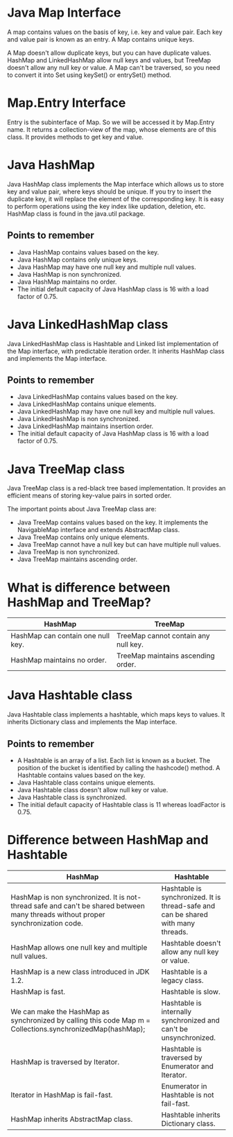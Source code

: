 # Java Map Interface
A map contains values on the basis of key, i.e. key and value pair. Each key and value pair is known as an entry. A Map contains unique keys.

A Map doesn't allow duplicate keys, but you can have duplicate values. HashMap and LinkedHashMap allow null keys and values, but TreeMap doesn't allow any null key or value.
A Map can't be traversed, so you need to convert it into Set using keySet() or entrySet() method.

# Map.Entry Interface
Entry is the subinterface of Map. So we will be accessed it by Map.Entry name. It returns a collection-view of the map, whose elements are of this class. It provides methods to get key and value.

# Java HashMap
Java HashMap class implements the Map interface which allows us to store key and value pair, where keys should be unique. If you try to insert the duplicate key, it will replace the element of the corresponding key. It is easy to perform operations using the key index like updation, deletion, etc. HashMap class is found in the java.util package.

## Points to remember
- Java HashMap contains values based on the key.
- Java HashMap contains only unique keys.
- Java HashMap may have one null key and multiple null values.
- Java HashMap is non synchronized.
- Java HashMap maintains no order.
- The initial default capacity of Java HashMap class is 16 with a load factor of 0.75.

# Java LinkedHashMap class
Java LinkedHashMap class is Hashtable and Linked list implementation of the Map interface, with predictable iteration order. It inherits HashMap class and implements the Map interface.

## Points to remember
- Java LinkedHashMap contains values based on the key.
- Java LinkedHashMap contains unique elements.
- Java LinkedHashMap may have one null key and multiple null values.
- Java LinkedHashMap is non synchronized.
- Java LinkedHashMap maintains insertion order.
- The initial default capacity of Java HashMap class is 16 with a load factor of 0.75.

# Java TreeMap class
Java TreeMap class is a red-black tree based implementation. It provides an efficient means of storing key-value pairs in sorted order.

The important points about Java TreeMap class are:

- Java TreeMap contains values based on the key. It implements the NavigableMap interface and extends AbstractMap class.
- Java TreeMap contains only unique elements.
- Java TreeMap cannot have a null key but can have multiple null values.
- Java TreeMap is non synchronized.
- Java TreeMap maintains ascending order.

# What is difference between HashMap and TreeMap?
| HashMap |	TreeMap |
| ------- | ------- |
| HashMap can contain one null key. |	TreeMap cannot contain any null key. |
| HashMap maintains no order. |	TreeMap maintains ascending order. |

# Java Hashtable class
Java Hashtable class implements a hashtable, which maps keys to values. It inherits Dictionary class and implements the Map interface.

## Points to remember
- A Hashtable is an array of a list. Each list is known as a bucket. The position of the bucket is identified by calling the hashcode() method. A Hashtable contains values based on the key.
- Java Hashtable class contains unique elements.
- Java Hashtable class doesn't allow null key or value.
- Java Hashtable class is synchronized.
- The initial default capacity of Hashtable class is 11 whereas loadFactor is 0.75.

# Difference between HashMap and Hashtable

| HashMap |	Hashtable |
| ------- | --------- |
| HashMap is non synchronized. It is not-thread safe and can't be shared between many threads without proper synchronization code. |	Hashtable is synchronized. It is thread-safe and can be shared with many threads. |
| HashMap allows one null key and multiple null values. |	Hashtable doesn't allow any null key or value. |
| HashMap is a new class introduced in JDK 1.2. |	Hashtable is a legacy class. |
| HashMap is fast. |	Hashtable is slow. |
| We can make the HashMap as synchronized by calling this code Map m = Collections.synchronizedMap(hashMap); |	Hashtable is internally synchronized and can't be unsynchronized. |
| HashMap is traversed by Iterator. |	Hashtable is traversed by Enumerator and Iterator. |
| Iterator in HashMap is fail-fast. |	Enumerator in Hashtable is not fail-fast. |
| HashMap inherits AbstractMap class. |	Hashtable inherits Dictionary class. |
